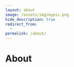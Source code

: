 ```yaml
---
layout: about
image: /assets/img/mypic.png
hide_description: true
redirect_from:
  -
permalink: /about/   
---
```


# About
<!--author-->